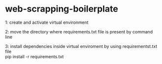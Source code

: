 # web-scrapping-boilerplate

1: create and activate virtual environment

2: move the directory where requirements.txt file is present by command line

3: install dependencies inside virtual enviroment by using requirementst.txt file \
pip install -r requirements.txt
